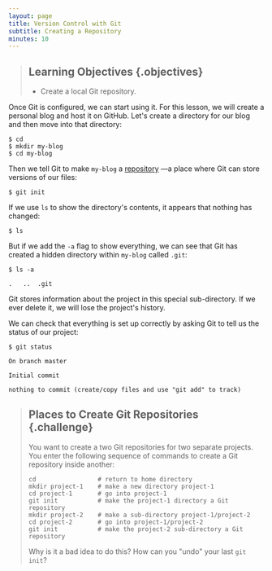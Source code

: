 ```yaml
---
layout: page
title: Version Control with Git
subtitle: Creating a Repository
minutes: 10
---
```

> ## Learning Objectives {.objectives}
> 
> *   Create a local Git repository.

Once Git is configured, we can start using it.
For this lesson, we will create a personal blog and host it on GitHub. 
Let's create a directory for our blog and then move into that directory:

~~~ {.bash}
$ cd
$ mkdir my-blog
$ cd my-blog
~~~

Then we tell Git to make `my-blog` a [repository](reference.html#repository)
&mdash;a place where Git can store versions of our files:

~~~ {.bash}
$ git init
~~~

If we use `ls` to show the directory's contents, it appears that nothing has 
changed:

~~~ {.bash}
$ ls
~~~

But if we add the `-a` flag to show everything, we can see that Git has created 
a hidden directory within `my-blog` called `.git`:

~~~ {.bash}
$ ls -a
~~~
~~~ {.output}
.	..	.git
~~~

Git stores information about the project in this special sub-directory.
If we ever delete it, we will lose the project's history.

We can check that everything is set up correctly by asking Git to tell us the 
status of our project:

~~~ {.bash}
$ git status
~~~
~~~ {.output}
On branch master

Initial commit

nothing to commit (create/copy files and use "git add" to track)
~~~

> ## Places to Create Git Repositories {.challenge}
>
> You want to create a two Git repositories for two separate projects.
> You enter the following sequence of commands to create a Git repository 
inside another:
> 
> ~~~ {.bash}
> cd                 # return to home directory
> mkdir project-1    # make a new directory project-1
> cd project-1       # go into project-1
> git init           # make the project-1 directory a Git repository
> mkdir project-2    # make a sub-directory project-1/project-2
> cd project-2       # go into project-1/project-2
> git init           # make the project-2 sub-directory a Git repository
> ~~~
> 
> Why is it a bad idea to do this?
> How can you "undo" your last `git init`?
